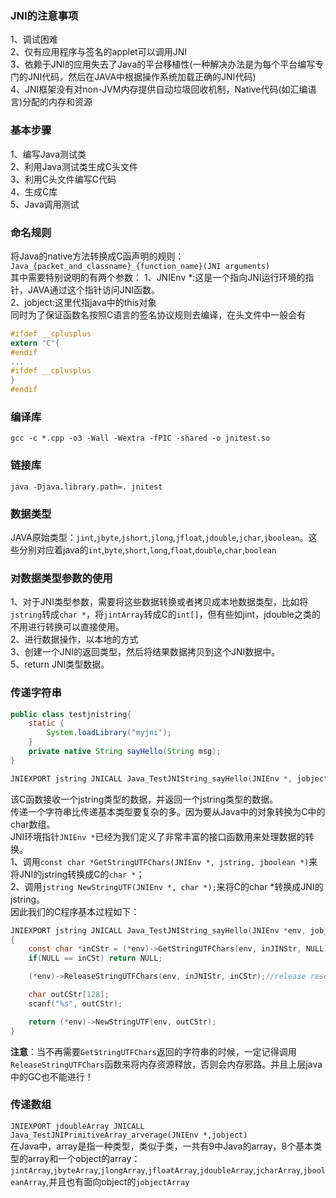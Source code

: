 ### JNI的注意事项  
1、调试困难  
2、仅有应用程序与签名的applet可以调用JNI  
3、依赖于JNI的应用失去了Java的平台移植性(一种解决办法是为每个平台编写专门的JNI代码，然后在JAVA中根据操作系统加载正确的JNI代码)  
4、JNI框架没有对non-JVM内存提供自动垃圾回收机制，Native代码(如汇编语言)分配的内存和资源


### 基本步骤    
1、编写Java测试类  
2、利用Java测试类生成C头文件  
3、利用C头文件编写C代码   
4、生成C库   
5、Java调用测试  

### 命名规则   
将Java的native方法转换成C函声明的规则：  
`Java_{packet_and_classname}_{function_name}(JNI arguments)`  
其中需要特别说明的有两个参数：
1、JNIEnv *:这是一个指向JNI运行环境的指针，JAVA通过这个指针访问JNI函数。  
2、jobject:这里代指java中的this对象    
同时为了保证函数名按照C语言的签名协议规则去编译，在头文件中一般会有 
```C
#ifdef __cplusplus 
extern "C"{
#endif  
...
#ifdef __cplusplus 
}
#endif
```

### 编译库  
`gcc -c *.cpp -o3 -Wall -Wextra -fPIC -shared -o jnitest.so ` 

### 链接库   
`java -Djava.library.path=. jnitest`  

### 数据类型   
JAVA原始类型：`jint`,`jbyte`,`jshort`,`jlong`,`jfloat`,`jdouble`,`jchar`,`jboolean`。这些分别对应着java的`int`,`byte`,`short`,`long`,`float`,`double`,`char`,`boolean` 

### 对数据类型参数的使用   
1、对于JNI类型参数，需要将这些数据转换或者拷贝成本地数据类型，比如将`jstring`转成`char *`，将`jintArray`转成C的`int[]`，但有些如jint，jdouble之类的不用进行转换可以直接使用。  
2、进行数据操作，以本地的方式   
3、创建一个JNI的返回类型，然后将结果数据拷贝到这个JNI数据中。  
5、return JNI类型数据。  

### 传递字符串   
```JAVA
public class testjnistring{
    static {
        System.loadLibrary("myjni");
    }
    private native String sayHello(String msg);
}
```  
```C
JNIEXPORT jstring JNICALL Java_TestJNIString_sayHello(JNIEnv *, jobject, jstring);  
```
该C函数接收一个jstring类型的数据，并返回一个jstring类型的数据。  
传递一个字符串比传递基本类型要复杂的多。因为要从Java中的对象转换为C中的char数组。   
JNI环境指针`JNIEnv *`已经为我们定义了非常丰富的接口函数用来处理数据的转换。   
1、调用`const char *GetStringUTFChars(JNIEnv *, jstring, jboolean *)`来将JNI的jstring转换成C的`char *`；  
2、调用`jstring NewStringUTF(JNIEnv *, char *);`来将C的char *转换成JNI的jstring。   
因此我们的C程序基本过程如下：  
```C
JNIEXPORT jstring JNICALL Java_TestJNIString_sayHello(JNIEnv *env, jobjcet thisobj, jstring inJNIStr)
{
    const char *inCStr = (*env)->GetStringUTFChars(env, inJINStr, NULL);  
    if(NULL == inCSt) return NULL;

    (*env)->ReleaseStringUTFChars(env, inJNIStr, inCStr);//release resource.

    char outCStr[128];
    scanf("%s", outCStr);

    return (*env)->NewStringUTF(env, outCStr);
}
```  
**注意**：当不再需要`GetStringUTFChars`返回的字符串的时候，一定记得调用`ReleaseStringUTFChars`函数来将内存资源释放，否则会内存邪路。并且上层java中的GC也不能进行！  

### 传递数组  
`JNIEXPORT jdoubleArray JNICALL Java_TestJNIPrimitiveArray_arverage(JNIEnv *,jobject)`  
在Java中，array是指一种类型，类似于类，一共有9中Java的array，8个基本类型的array和一个object的array：`jintArray`,`jbyteArray`,`jlongArray`,`jfloatArray`,`jdoubleArray`,`jcharArray`,`jbooleanArray`,并且也有面向object的`jobjectArray`